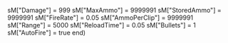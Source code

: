 sM["Damage"] = 999
        sM["MaxAmmo"] = 9999991
        sM["StoredAmmo"] = 9999991
        sM["FireRate"] = 0.05
        sM["AmmoPerClip"] = 9999991
        sM["Range"] = 5000
        sM["ReloadTime"] = 0.05
        sM["Bullets"] = 1
        sM["AutoFire"] = true
        end)
